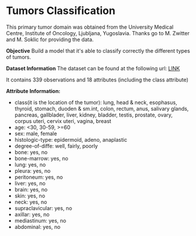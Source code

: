 # Tumors Classification

This primary tumor domain was obtained from the University Medical Centre, Institute of Oncology, Ljubljana, Yugoslavia. Thanks go to M. Zwitter and M. Soklic for providing the data.

**Objective**
Build a model that it's able to classify correctly the different types of tumors.

**Dataset Information**
The dataset can be found at the following url: [LINK](https://archive.ics.uci.edu/ml/datasets/Primary+Tumor "LINK")

It contains 339 observations and 18 attributes (including the class attribute)

**Attribute Information:**
- class(it is the location of the tumor): lung, head & neck, esophasus, thyroid, stomach, duoden & sm.int, colon, rectum, anus, salivary glands, pancreas, gallblader, liver, kidney, bladder, testis, prostate, ovary, corpus uteri, cervix uteri, vagina, breast
- age: <30, 30-59, >=60
- sex: male, female
- histologic-type: epidermoid, adeno, anaplastic
- degree-of-diffe: well, fairly, poorly
- bone: yes, no
- bone-marrow: yes, no
- lung: yes, no
- pleura: yes, no
- peritoneum: yes, no
- liver: yes, no
- brain: yes, no
- skin: yes, no
- neck: yes, no
- supraclavicular: yes, no
- axillar: yes, no
- mediastinum: yes, no
- abdominal: yes, no
